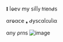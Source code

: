 𝚰 ᥣⱺ𝖾𝗏 ꭑ𝗒 𝗌𝗂ᥣᥣ𝗒 𝖿𝗋𝗂𝖾𐓣ᑯ𝗌

α𝗋ⱺα𝖼𝖾 ❟ ᑯ𝗒𝗌𝖼αᥣ𝖼υᥣ𝗂α

α𐓣𝗒 ρ𝗋𐓣𝗌 ![image](https://files.catbox.moe/lqfn5r.gif)
